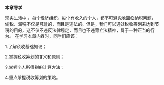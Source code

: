 **本章导学**

现实生活中 ，每个经济组织、每个有收入的个人，都不可避免地面临纳税问题，偷税、漏税不仅是可耻的，而且是违法的。但是，我们可以通过税收筹划来达到节税的目的，这不仅不违反法律规定，而且也不违背立法精神，属于一种正当的行为。 在学习本章内容时，同学们应该：

1.了解税收基础知识；

2.掌握税收筹划的含义和原则；

3.掌握个人所得税的计算方法；

4.重点掌握税收筹划的策略。